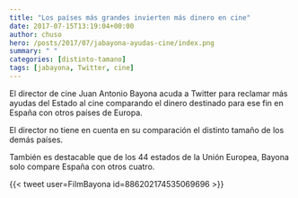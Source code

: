 ```yaml
---
title: "Los países más grandes invierten más dinero en cine"
date: 2017-07-15T13:19:04+00:00
author: chuso
hero: /posts/2017/07/jabayona-ayudas-cine/index.png
summary: " "
categories: [distinto-tamano]
tags: [jabayona, Twitter, cine]
---
```

El director de cine Juan Antonio Bayona acuda a Twitter para reclamar más ayudas del Estado al cine comparando el dinero destinado para ese fin en España con otros países de Europa.

El director no tiene en cuenta en su comparación el distinto tamaño de los demás países.

También es destacable que de los 44 estados de la Unión Europea, Bayona solo compare España con otros cuatro.

{{< tweet user=FilmBayona id=886202174535069696 >}}
